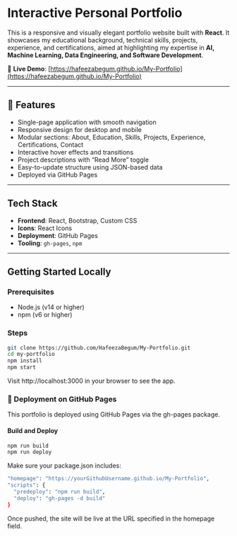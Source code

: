 # Interactive Personal Portfolio

This is a responsive and visually elegant portfolio website built with **React**. It showcases my educational background, technical skills, projects, experience, and certifications, aimed at highlighting my expertise in **AI, Machine Learning, Data Engineering, and Software Development**.

🚀 **Live Demo**: [https://hafeezabegum.github.io/My-Portfolio](https://hafeezabegum.github.io/My-Portfolio)

---

## 📌 Features

- Single-page application with smooth navigation
- Responsive design for desktop and mobile
- Modular sections: About, Education, Skills, Projects, Experience, Certifications, Contact
- Interactive hover effects and transitions
- Project descriptions with “Read More” toggle
- Easy-to-update structure using JSON-based data
- Deployed via GitHub Pages

---

## Tech Stack

- **Frontend**: React, Bootstrap, Custom CSS
- **Icons**: React Icons
- **Deployment**: GitHub Pages
- **Tooling**: `gh-pages`, `npm`

---

## Getting Started Locally

### Prerequisites

- Node.js (v14 or higher)
- npm (v6 or higher)

### Steps

```bash
git clone https://github.com/HafeezaBegum/My-Portfolio.git
cd my-portfolio
npm install
npm start
```

Visit http://localhost:3000 in your browser to see the app.

### 🚀 Deployment on GitHub Pages
This portfolio is deployed using GitHub Pages via the gh-pages package.

#### Build and Deploy
```bash
npm run build
npm run deploy
```
Make sure your package.json includes:
```bash
"homepage": "https://yourGithubUsername.github.io/My-Portfolio",
"scripts": {
  "predeploy": "npm run build",
  "deploy": "gh-pages -d build"
}
```
Once pushed, the site will be live at the URL specified in the homepage field.
